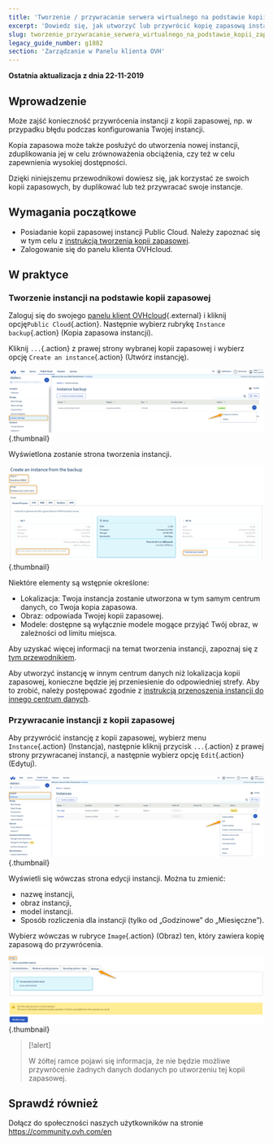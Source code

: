 ```yaml
---
title: 'Tworzenie / przywracanie serwera wirtualnego na podstawie kopii zapasowej'
excerpt: 'Dowiedz się, jak utworzyć lub przywrócić kopię zapasową instancji'
slug: tworzenie_przywracanie_serwera_wirtualnego_na_podstawie_kopii_zapasowej
legacy_guide_number: g1882
section: 'Zarządzanie w Panelu klienta OVH'
---
```


**Ostatnia aktualizacja z dnia 22-11-2019**

## Wprowadzenie
Może zajść konieczność przywrócenia instancji z kopii zapasowej, np. w przypadku błędu podczas konfigurowania Twojej instancji. 

Kopia zapasowa może także posłużyć do utworzenia nowej instancji, zduplikowania jej w celu zrównoważenia obciążenia, czy też w celu zapewnienia wysokiej dostępności.

Dzięki niniejszemu przewodnikowi dowiesz się, jak korzystać ze swoich kopii zapasowych, by duplikować lub też przywracać swoje instancje.

## Wymagania początkowe
- Posiadanie kopii zapasowej instancji Public Cloud. Należy zapoznać się w tym celu z [instrukcją tworzenia kopii zapasowej](https://docs.ovh.com/pl/public-cloud/kopia_zapasowa_instancji/).
- Zalogowanie się do panelu klienta OVHcloud.

## W praktyce

### Tworzenie instancji na podstawie kopii zapasowej

Zaloguj się do swojego [panelu klient  OVHcloud](https://www.ovh.com/auth/?action=gotomanager&from=https://www.ovh.pl/&ovhSubsidiary=pl){.external} i kliknij opcję`Public Cloud`{.action}. Następnie wybierz rubrykę `Instance backup`{.action} (Kopia zapasowa instancji).

Kliknij `...`{.action} z prawej strony wybranej kopii zapasowej i wybierz opcję `Create an instance`{.action} (Utwórz instancję).

![public-cloud-instance-backup](images/restorebackup1.png){.thumbnail}

Wyświetlona zostanie strona tworzenia instancji.

![public-cloud-instance-backup](images/restorebackup2.png){.thumbnail}

Niektóre elementy są wstępnie określone:

* Lokalizacja: Twoja instancja zostanie utworzona w tym samym centrum danych, co Twoja kopia zapasowa.
* Obraz: odpowiada Twojej kopii zapasowej.
* Modele: dostępne są wyłącznie modele mogące przyjąć Twój obraz, w zależności od limitu miejsca.

Aby uzyskać więcej informacji na temat tworzenia instancji, zapoznaj się z [tym przewodnikiem](https://docs.ovh.com/pl/public-cloud/tworzenie_instancji_w_panelu_klienta_ovh/).

Aby utworzyć instancję w innym centrum danych niż lokalizacja kopii zapasowej, konieczne będzie jej przeniesienie do odpowiedniej strefy. Aby to zrobić, należy postępować zgodnie z [instrukcją przenoszenia instancji do innego centrum danych](https://docs.ovh.com/pl/public-cloud/przenoszenie_kopii_zapasowych_pomiedzy_centrami_danych/).

### Przywracanie instancji z kopii zapasowej

Aby przywrócić instancję z kopii zapasowej, wybierz menu `Instance`{.action} (Instancja), następnie kliknij przycisk `...`{.action} z prawej strony przywracanej instancji, a następnie wybierz opcję `Edit`{.action} (Edytuj).

![public-cloud-instance-backup](images/restorebackup3.png){.thumbnail}

Wyświetli się wówczas strona edycji instancji. Można tu zmienić:

* nazwę instancji,
* obraz instancji,
* model instancji.
* Sposób rozliczenia dla instancji (tylko od „Godzinowe” do „Miesięczne”).

Wybierz wówczas w rubryce `Image`{.action} (Obraz) ten, który zawiera kopię zapasową do przywrócenia.

![public-cloud-instance-backup](images/restorebackup4.png){.thumbnail}


> [!alert]
>
>W żółtej ramce pojawi się informacja, że nie będzie możliwe przywrócenie żadnych danych dodanych po utworzeniu tej kopii zapasowej.
>

## Sprawdź również

Dołącz do społeczności naszych użytkowników na stronie <https://community.ovh.com/en>
